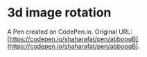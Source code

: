 # 3d image rotation

A Pen created on CodePen.io. Original URL: [https://codepen.io/shaharafat/pen/abbopqB](https://codepen.io/shaharafat/pen/abbopqB).

